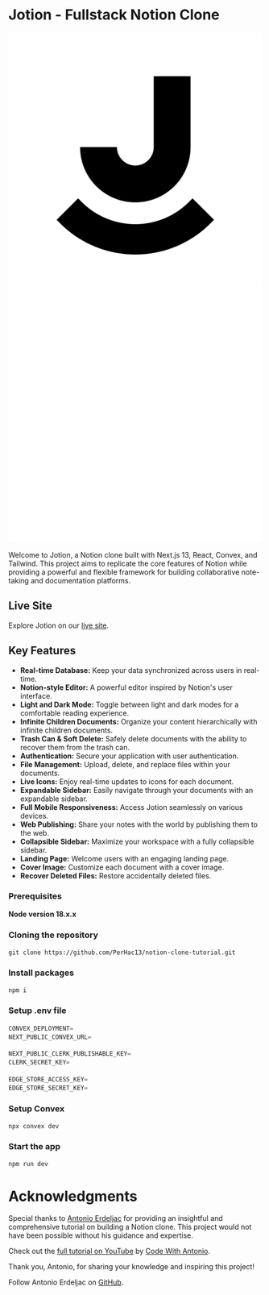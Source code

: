 # Jotion - Fullstack Notion Clone

![Jotion Logo](./public/logo.svg?theme=light)
![Jotion Logo](./public/logo-dark.svg?theme=dark)

Welcome to Jotion, a Notion clone built with Next.js 13, React, Convex, and Tailwind. This project aims to replicate the core features of Notion while providing a powerful and flexible framework for building collaborative note-taking and documentation platforms.

## Live Site

Explore Jotion on our [live site](https://jotion-note-taking-app-facelift2376.vercel.app/).

## Key Features

- **Real-time Database:** Keep your data synchronized across users in real-time.
- **Notion-style Editor:** A powerful editor inspired by Notion's user interface.
- **Light and Dark Mode:** Toggle between light and dark modes for a comfortable reading experience.
- **Infinite Children Documents:** Organize your content hierarchically with infinite children documents.
- **Trash Can & Soft Delete:** Safely delete documents with the ability to recover them from the trash can.
- **Authentication:** Secure your application with user authentication.
- **File Management:** Upload, delete, and replace files within your documents.
- **Live Icons:** Enjoy real-time updates to icons for each document.
- **Expandable Sidebar:** Easily navigate through your documents with an expandable sidebar.
- **Full Mobile Responsiveness:** Access Jotion seamlessly on various devices.
- **Web Publishing:** Share your notes with the world by publishing them to the web.
- **Collapsible Sidebar:** Maximize your workspace with a fully collapsible sidebar.
- **Landing Page:** Welcome users with an engaging landing page.
- **Cover Image:** Customize each document with a cover image.
- **Recover Deleted Files:** Restore accidentally deleted files.

### Prerequisites

**Node version 18.x.x**

### Cloning the repository

```shell
git clone https://github.com/PerHac13/notion-clone-tutorial.git
```

### Install packages

```shell
npm i
```

### Setup .env file

```js
CONVEX_DEPLOYMENT=
NEXT_PUBLIC_CONVEX_URL=

NEXT_PUBLIC_CLERK_PUBLISHABLE_KEY=
CLERK_SECRET_KEY=

EDGE_STORE_ACCESS_KEY=
EDGE_STORE_SECRET_KEY=
```

### Setup Convex

```shell
npx convex dev

```

### Start the app

```shell
npm run dev
```

# Acknowledgments

Special thanks to [Antonio Erdeljac](https://www.youtube.com/c/CodeWithAntonio) for providing an insightful and comprehensive tutorial on building a Notion clone. This project would not have been possible without his guidance and expertise.

Check out the [full tutorial on YouTube](https://www.youtube.com/watch?v=ZbX4Ok9YX94) by [Code With Antonio](https://www.youtube.com/c/CodeWithAntonio).

Thank you, Antonio, for sharing your knowledge and inspiring this project!

Follow Antonio Erdeljac on [GitHub](https://github.com/AntonioErdeljac).
